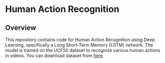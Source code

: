 # Human Action Recognition

## Overview

This repository contains code for Human Action Recognition using Deep Learning, specifically a Long Short-Term Memory (LSTM) network. The model is trained on the UCF50 dataset to recognize various human actions in videos. You can download dataset from [here](https://www.crcv.ucf.edu/data/UCF50.rar)
